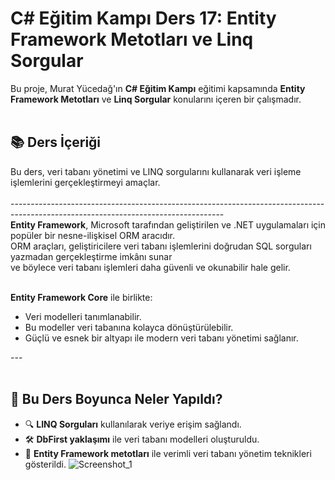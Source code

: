 # C# Eğitim Kampı Ders 17: Entity Framework Metotları ve Linq Sorgular

Bu proje, Murat Yücedağ'ın **C# Eğitim Kampı** eğitimi kapsamında **Entity Framework Metotları** ve **Linq Sorgular** konularını içeren bir çalışmadır.<br> <br>
## 📚 Ders İçeriği  <br>
Bu ders, veri tabanı yönetimi ve LINQ sorgularını kullanarak veri işleme işlemlerini gerçekleştirmeyi amaçlar.  <br><br>
-----------------------------------------------------------------------------------------------------------------------------------<br>
**Entity Framework**, Microsoft tarafından geliştirilen ve .NET uygulamaları için popüler bir nesne-ilişkisel ORM aracıdır.<br>
ORM araçları, geliştiricilere veri tabanı işlemlerini doğrudan SQL sorguları yazmadan gerçekleştirme imkânı sunar<br> 
ve böylece veri tabanı işlemleri daha güvenli ve okunabilir hale gelir.  <br><br>

**Entity Framework Core** ile birlikte:  
- Veri modelleri tanımlanabilir.  
- Bu modeller veri tabanına kolayca dönüştürülebilir.  
- Güçlü ve esnek bir altyapı ile modern veri tabanı yönetimi sağlanır.  <br>

--- <br><br>

## 🎯 Bu Ders Boyunca Neler Yapıldı?  

- 🔍 **LINQ Sorguları** kullanılarak veriye erişim sağlandı.  
- 🛠️ **DbFirst yaklaşımı** ile veri tabanı modelleri oluşturuldu.  
- 🚀 **Entity Framework metotları** ile verimli veri tabanı yönetim teknikleri gösterildi. 
![Screenshot_1](https://github.com/user-attachments/assets/1aba81d5-9bb4-43b0-a62c-d9500c8088e4)

